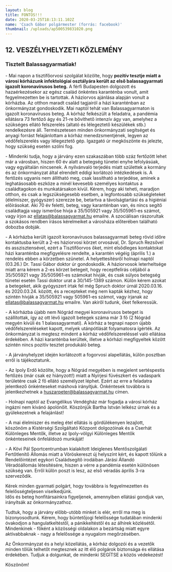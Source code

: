 ```yaml
---
layout: blog
title: FONTOS!!!
date: 2020-03-25T18:13:11.102Z
name: 'Csach Gábor polgármester (forrás: facebook)'
thumbnail: /uploads/ap500539831020.png
---
```

## 12. VESZÉLYHELYZETI KÖZLEMÉNY

### Tisztelt Balassagyarmatiak!

\- Mai napon a tisztifőorvosi szolgálat közölte, hogy **pozitív tesztje miatt a városi kórházunk infektológiai osztályára került az első balassagyarmati igazolt koronavírusos beteg.** A férfi Budapesten dolgozott és hazaérkezésekor az egész család önkéntes karanténba vonult, amit fegyelmezetten be is tartottak. A háziorvos ajánlása alapján vonult a kórházba. Az otthon maradt család tagjairól a házi karanténban az önkormányzat gondoskodik. Mai naptól tehát van Balassagyarmaton is igazolt koronavírusos beteg. A kórház felkészült a feladatra, a pandémia ellátásra 73 fertőző ágy és 21-re bővíthető intenzív ágy van, amelyhez a szükséges ellátó felszerelés (altató és lélegeztető készülékek stb.) rendelkezésre áll. Természetesen minden önkormányzati segítséget és anyagi forrást felajánlottam a kórház menedzsmentjének, legyen az védőfelszerelés vagy lélegeztető gép. Igazgató úr megköszönte és jelezte, hogy szükség esetén szólni fog.

\- Mindenki tudja, hogy a járvány ezen szakaszában több száz fertőzött lehet már a városban, hiszen 60 év alatt a betegség tünetei enyhe lefolyásúak, vagy egyáltalán nincsenek. A nyilvánvaló terjedés miatt születtek a kormány és az önkormányzat által elrendelt eddigi korlátozó intézkedések is. A fertőzés ugyanis nem állítható meg, csak lassítható a terjedése, aminek a leghatásosabb eszköze a minél kevesebb személyes kontaktus a családtagokon és munkatársakon kívül. Kérem, hogy aki teheti, maradjon otthon, és csak a legszükségesebb esetben, a legfontosabb szükségleteket (élelmiszer, gyógyszer) szerezze be, betartva a távolságtartási és a higiéniai előírásokat. Aki 70 év feletti, beteg, vagy karanténban van, és nincs segítő családtagja vagy ismerőse hívja a 35/505921 vagy 35/505961-es számot, vagy írjon az ellatas@balassagyarmat.hu emailre. A szociálisan rászorultak a szokásos rendben írásos kérelmeiket a városháza előterében található dobozba dobják.

\- A kórházba került igazolt koronavírusos balassagyarmati beteg rövid időre kontaktusba került a 2-es háziorvosi körzet orvosával, Dr. Spruch Rezsővel és asszisztensével, ezért a Tisztifőorvos őket, mint elsődleges kontaktokat házi karanténba megfigyelésre rendelte, a karantén végéig (április 1.) a rendelés ebben a körzetben szünetel. A helyettesítésről holnapi naptól (03.26.) Dr. Tassi Gábor doktor úr gondoskodik. A háziorvosok leterheltsége miatt arra kérem a 2-es körzet betegeit, hogy receptfelírás céljából a 35/505921 vagy 35/505961-es számokat hívják, és csak súlyos betegség tünetei esetén Tassi doktor urat a 30/145-1389 számon. Külön kérem azokat a betegeket, akik gyógyszert írtak fel még Spruch doktor úrnál 2020.03.16. és 2020.03.24. között, és a recepteket még nem kapták kézhez, hogy szintén hívják a 35/505921 vagy 505961-es számot, vagy írjanak az ellatas@balassagyarmat.hu emailre. Van akiről tudunk, őket felkeressük.

\- A kórházba újabb nem Nógrád megyei koronavírusos beteget is szállítottak, így az ott lévő igazolt betegek száma már 3 fő (2 Nógrád megyén kívüli és 1 balassagyarmati). A kórház a tegnapi napon újabb védőfelszereléseket kapott, melyek utánpótlását folyamatosra ígérték. Az önkormányzat is megtesz mindent a kórház védőfelszereléssel való ellátása érdekében. A házi karanténba kerültek, illetve a kórházi megfigyeltek között szintén nincs pozitív tesztet produkáló beteg.

\- A járványhelyzet idején korlátozott a fogorvosi alapellátás, külön posztban erről is tájékoztatunk.

\- Az Ipoly Erdő közölte, hogy a Nógrád megyében is megjelent sertéspestis fertőzés (már csak ez hiányzott!) miatt a Nyírjesi füvészkert és vadaspark területére csak 2 fő ellátó személyzet léphet. Ezért az erre a feladatra jelentkező önkénteseket máshová irányítjuk. Önkéntesek továbbra is jelentkezhetnek a huszarpeter@balassagyarmat.hu címen.

\- Holnapi naptól az Evangélikus Vendégház már fogadja a városi kórház ingázni nem kívánó ápolónőit. Köszönjük Bartha István lelkész úrnak és a gyülekezetnek a felajánlást!

\- A mai élelmiszer és meleg étel ellátás is gördülékenyen lezajlott, köszönöm a Kistérségi Szolgáltató Központ dolgozóinak és a Cserhát Különleges Mentők, illetve az Ipoly-völgyi Különleges Mentők önkénteseinek önfeláldozó munkáját!

\- A Kövi Pál Sportcentrumban kialakított Ideiglenes Mentőszolgálati Fertőtlenítő Állomás miatt a Vöröskereszt új helyszínt kért, és kapott tőlünk a Rendelőintézet egykori Családsegítő irodáiban Járási Állandó Véradóállomás létesítésére, hiszen a vérre a pandémia esetén különösen szükség van. Erről külön poszt is lesz, az első véradás április 3-ra szerveződik.

Kérek minden gyarmati polgárt, hogy továbbra is fegyelmezetten és felelősségteljesen viselkedjünk.\
Idős és beteg honfitársainkra figyeljenek, amennyiben ellátási gondjuk van, irányítsák az önkormányzathoz.

Tudtuk, hogy a járvány előbb-utóbb minket is elér, erről ma meg is bizonyosodtunk. Kérem, hogy büntetőjogi felelőssége tudatában mindenki óvakodjon a hangulatkeltéstől, a pánikkeltéstől és az álhírek közlésétől. Mindenkinek - főként a közösségi oldalakon a bezártság miatt egyre aktívabbaknak - nagy a felelőssége a nyugalom megőrzésében.

Az Önkormányzat és a helyi közellátás, a kórház dolgozói és a vezetők minden tőlük telhetőt megtesznek az itt élő polgárok biztonsága és ellátása érdekében. Tudjuk a dolgunkat, de mindenki SEGÍTSE a közös védekezést!

Köszönöm!